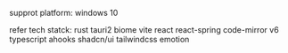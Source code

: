 supprot platform: windows 10

refer tech statck:
rust tauri2 biome vite react react-spring code-mirror v6 typescript ahooks shadcn/ui tailwindcss emotion